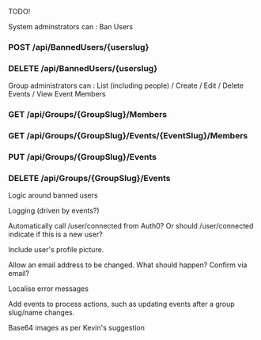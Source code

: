
TODO!

System adminstrators can :  Ban Users
### POST /api/BannedUsers/{userslug}
### DELETE /api/BannedUsers/{userslug}

Group administrators can : List (including people) / Create / Edit / Delete Events / View Event Members
### GET /api/Groups/{GroupSlug}/Members
### GET /api/Groups/{GroupSlug}/Events/{EventSlug}/Members

### PUT /api/Groups/{GroupSlug}/Events
### DELETE /api/Groups/{GroupSlug}/Events

Logic around banned users

Logging (driven by events?)

Automatically call /user/connected from Auth0?   Or should /user/connected indicate if this is a new user?

Include user's profile picture.

Allow an email address to be changed.  What should happen?  Confirm via email?

Localise error messages

Add events to process actions,  such as updating events after a group slug/name changes.

Base64 images  as per Kevin's suggestion